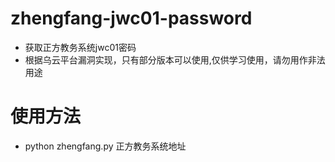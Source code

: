 # zhengfang-jwc01-password
* 获取正方教务系统jwc01密码
* 根据乌云平台漏洞实现，只有部分版本可以使用,仅供学习使用，请勿用作非法用途
# 使用方法
* python zhengfang.py 正方教务系统地址
